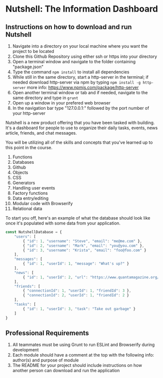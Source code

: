 # Nutshell: The Information Dashboard


## Instructions on how to download and run Nutshell

1. Navigate into a directory on your local machine where you want the project to be located
1. Clone this Github Repository using either ssh or https into your directory
1. Open a terminal window and navigate to the folder containing "package.json"
1. Type the command ``` npm install ``` to install all dependencies
1. While still in the same directory, start a http-server in the terminal; if needed download http-server via npm by typing ``` npm install -g http-server ``` more info: https://www.npmjs.com/package/http-server
1. Open another terminal window or tab and if needed, navigate to the same directory and type in ``` grunt ```
1. Open up a window in your prefered web browser
1. In the navigation bar type "127.0.0.1:" followed by the port number of your http-server



Nutshell is a new product offering that you have been tasked with building. It's a dashboard for people to use to organize their daily tasks, events, news article, friends, and chat messages.

You will be utilizing all of the skills and concepts that you've learned up to this point in the course.

1. Functions
1. Databases
1. Github
1. Objects
1. CSS
1. Generators
1. Handling user events
1. Factory functions
1. Data entry/editing
1. Modular code with Browserify
1. Relational data

To start you off, here's an example of what the database should look like once it's populated with some data from your application.

```js
const NutshellDatabase = {
    "users": [
        { "id": 1, "username": "Steve", "email": "me@me.com" },
        { "id": 2, "username": "Mark", "email": "you@you.com" },
        { "id": 3, "username": "Krista", "email": "foo@foo.com" }
    ],
    "messages": [
        { "id": 1, "userId": 1, "message": "What's up?" }
    ],
    "news": [
        { "id": 1, "userId": 2, "url": "https://www.quantamagazine.org/newfound-wormhole-allows-information-to-escape-black-holes-20171023/", "note": "Check out this recent discovery about workholes" }
    ],
    "friends": [
        { "connectionId": 1, "userId": 1, "friendId": 3 },
        { "connectionId": 2, "userId": 1, "friendId": 2 }
    ],
    "tasks": [
        { "id": 1, "userId": 3, "task": "Take out garbage" }
    ]
}
```

## Professional Requirements

1. All teammates must be using Grunt to run ESLint and Browserify during development
1. Each module should have a comment at the top with the following info: author(s) and purpose of module
1. The README for your project should include instructions on how another person can download and run the application
